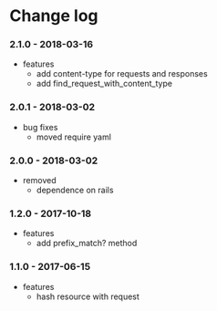 # Change log

### 2.1.0 - 2018-03-16

* features
  * add content-type for requests and responses
  * add find_request_with_content_type

### 2.0.1 - 2018-03-02

* bug fixes
  * moved require yaml

### 2.0.0 - 2018-03-02

* removed
  * dependence on rails

### 1.2.0 - 2017-10-18

* features
  * add prefix_match? method

### 1.1.0 - 2017-06-15

* features
  * hash resource with request
